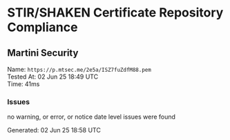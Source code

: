 # STIR/SHAKEN Certificate Repository Compliance

## Martini Security

Name: `https://p.mtsec.me/2e5a/ISZ7fuZdfM88.pem`\
Tested At: 02 Jun 25 18:49 UTC\
Time: 41ms

### Issues

no warning, or error, or notice date level issues were found

Generated: 02 Jun 25 18:58 UTC